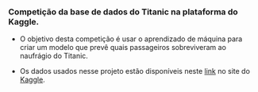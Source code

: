### Competição da base de dados do Titanic na plataforma do Kaggle.

- O objetivo desta competição é usar o aprendizado de máquina para criar um modelo que prevê quais passageiros sobreviveram ao naufrágio do Titanic.

- Os dados usados nesse projeto estão disponíveis neste [link](https://www.kaggle.com/c/titanic) no site do [Kaggle](https://www.kaggle.com/).
